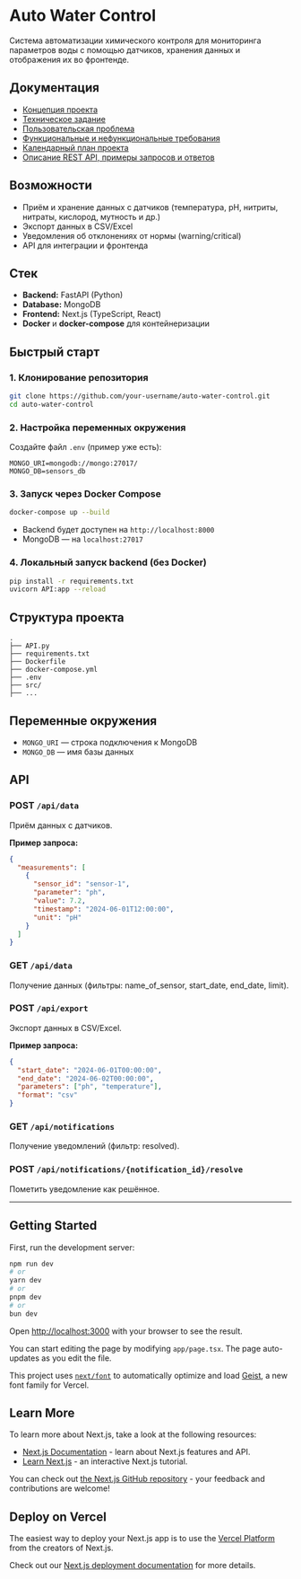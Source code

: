 # Auto Water Control

Система автоматизации химического контроля для мониторинга параметров воды с помощью датчиков, хранения данных и отображения их во фронтенде.

## Документация

- [Концепция проекта](./docs/КОНЦЕПЦИЯ_ПРОЕКТА.md)
- [Техническое задание](./docs/ТЕХНИЧЕСКОЕ_ЗАДАНИЕ.md)
- [Пользовательская проблема](./docs/ПОЛЬЗОВАТЕЛЬСКАЯ_ПРОБЛЕМА.md)
- [Функциональные и нефункциональные требования](./docs/ТРЕБОВАНИЯ.md)
- [Календарный план проекта](./docs/КАЛЕНДАРНЫЙ_ПЛАН.md)
- [Описание REST API, примеры запросов и ответов](./docs/API.md)

## Возможности

- Приём и хранение данных с датчиков (температура, pH, нитриты, нитраты, кислород, мутность и др.)
- Экспорт данных в CSV/Excel
- Уведомления об отклонениях от нормы (warning/critical)
- API для интеграции и фронтенда

## Стек

- **Backend:** FastAPI (Python)
- **Database:** MongoDB
- **Frontend:** Next.js (TypeScript, React)
- **Docker** и **docker-compose** для контейнеризации

## Быстрый старт

### 1. Клонирование репозитория

```bash
git clone https://github.com/your-username/auto-water-control.git
cd auto-water-control
```

### 2. Настройка переменных окружения

Создайте файл `.env` (пример уже есть):

```
MONGO_URI=mongodb://mongo:27017/
MONGO_DB=sensors_db
```

### 3. Запуск через Docker Compose

```bash
docker-compose up --build
```

- Backend будет доступен на `http://localhost:8000`
- MongoDB — на `localhost:27017`

### 4. Локальный запуск backend (без Docker)

```bash
pip install -r requirements.txt
uvicorn API:app --reload
```

## Структура проекта

```
.
├── API.py                 
├── requirements.txt
├── Dockerfile
├── docker-compose.yml
├── .env
├── src/                   
├── ...
```

## Переменные окружения

- `MONGO_URI` — строка подключения к MongoDB
- `MONGO_DB` — имя базы данных

## API

### POST `/api/data`

Приём данных с датчиков.

**Пример запроса:**
```json
{
  "measurements": [
    {
      "sensor_id": "sensor-1",
      "parameter": "ph",
      "value": 7.2,
      "timestamp": "2024-06-01T12:00:00",
      "unit": "pH"
    }
  ]
}
```

### GET `/api/data`

Получение данных (фильтры: name_of_sensor, start_date, end_date, limit).

### POST `/api/export`

Экспорт данных в CSV/Excel.

**Пример запроса:**
```json
{
  "start_date": "2024-06-01T00:00:00",
  "end_date": "2024-06-02T00:00:00",
  "parameters": ["ph", "temperature"],
  "format": "csv"
}
```

### GET `/api/notifications`

Получение уведомлений (фильтр: resolved).

### POST `/api/notifications/{notification_id}/resolve`

Пометить уведомление как решённое.

---

## Getting Started

First, run the development server:

```bash
npm run dev
# or
yarn dev
# or
pnpm dev
# or
bun dev
```

Open [http://localhost:3000](http://localhost:3000) with your browser to see the result.

You can start editing the page by modifying `app/page.tsx`. The page auto-updates as you edit the file.

This project uses [`next/font`](https://nextjs.org/docs/app/building-your-application/optimizing/fonts) to automatically optimize and load [Geist](https://vercel.com/font), a new font family for Vercel.

## Learn More

To learn more about Next.js, take a look at the following resources:

- [Next.js Documentation](https://nextjs.org/docs) - learn about Next.js features and API.
- [Learn Next.js](https://nextjs.org/learn) - an interactive Next.js tutorial.

You can check out [the Next.js GitHub repository](https://github.com/vercel/next.js) - your feedback and contributions are welcome!

## Deploy on Vercel

The easiest way to deploy your Next.js app is to use the [Vercel Platform](https://vercel.com/new?utm_medium=default-template&filter=next.js&utm_source=create-next-app&utm_campaign=create-next-app-readme) from the creators of Next.js.

Check out our [Next.js deployment documentation](https://nextjs.org/docs/app/building-your-application/deploying) for more details.
